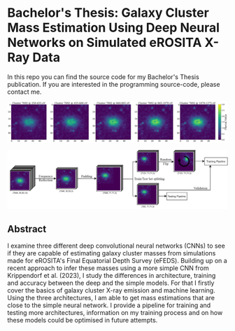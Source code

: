 # Bachelor's Thesis: Galaxy Cluster Mass Estimation Using Deep Neural Networks on Simulated eROSITA X-Ray Data

In this repo you can find the source code for my Bachelor's Thesis publication. If you are interested in the programming source-code, please contact me.

![](https://raw.githubusercontent.com/HiaslHoam/bachelor-thesis/main/images/Chapter3/cluster_7692.png)

![](https://raw.githubusercontent.com/HiaslHoam/bachelor-thesis/main/images/Chapter3/pipeline.png)



## Abstract

I examine three different deep convolutional neural networks (CNNs) to see if they are capable of estimating galaxy cluster masses from simulations made for eROSITA's Final Equatorial Depth Survey (eFEDS). Building up on a recent approach to infer these masses using a more simple CNN from Krippendorf et al. (2023), I study the differences in architecture, training and accuracy between the deep and the simple models. For that I firstly cover the basics of galaxy cluster X-ray emission and machine learning. Using the three architectures, I am able to get mass estimations that are close to the simple neural network. I provide a pipeline for training and testing more architectures, information on my training process and on how these models could be optimised in future attempts.
